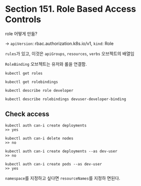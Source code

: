 # Section 151. Role Based Access Controls

role 어떻게 만듦?

-> `apiVersion`: rbac.authorization.k8s.io/v1, `kind`: Role

`rules`가 있고, 이것은 `apiGroups`, `resources`, `verbs` 오브젝트의 배열임

`RoleBinding` 오브젝트는 유저와 롤을 연결함.

```shell
kubectl get roles

kubectl get rolebindings

kubectl describe role developer

kubectl describe rolebindings devuser-developer-binding
```

## Check access

```shell
kubectl auth can-i create deployments
>> yes

kubectl auth can-i delete nodes
>> no

kubectl auth can-i create deployments --as dev-user
>> no

kubectl auth can-i create pods --as dev-user
>> yes
```

`namespace`를 지정하고 싶다면 `resourceNames`를 지정하 면된다.
